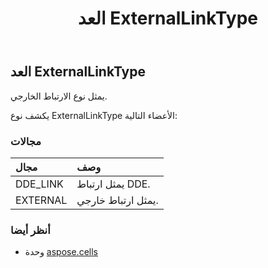 ﻿---
title: العد ExternalLinkType
second_title: Aspose.Cells for Python via .NET API المراجع
description:
type: docs
weight: 2030
url: /ar/python-net/aspose.cells/externallinktype/
is_root: false
---
##  العد ExternalLinkType
يمثل نوع الارتباط الخارجي.



يكشف نوع ExternalLinkType الأعضاء التالية:

###  مجالات
| مجال| وصف|
| :- | :- |
| DDE_LINK | يمثل ارتباط DDE.|
| EXTERNAL | يمثل ارتباط خارجي.|



###  أنظر أيضا
* وحدة [aspose.cells](..)
